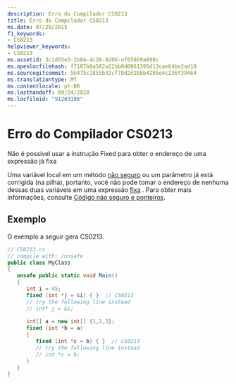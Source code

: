 ```yaml
---
description: Erro do Compilador CS0213
title: Erro do Compilador CS0213
ms.date: 07/20/2015
f1_keywords:
- CS0213
helpviewer_keywords:
- CS0213
ms.assetid: 3c1d55e3-2b84-4c28-8206-ef65869a898c
ms.openlocfilehash: f7187b8a582a22bb0d0861395d13cae64be2ad18
ms.sourcegitcommit: 5b475c1855b32cf78d2d1bbb4295e4c236f39464
ms.translationtype: MT
ms.contentlocale: pt-BR
ms.lasthandoff: 09/24/2020
ms.locfileid: "91203196"
---
```

# <a name="compiler-error-cs0213"></a>Erro do Compilador CS0213

Não é possível usar a instrução Fixed para obter o endereço de uma expressão já fixa  
  
 Uma variável local em um método [não seguro](../language-reference/keywords/unsafe.md) ou um parâmetro já está corrigida (na pilha), portanto, você não pode tomar o endereço de nenhuma dessas duas variáveis em uma expressão [fixa](../language-reference/keywords/fixed-statement.md) . Para obter mais informações, consulte [Código não seguro e ponteiros](../programming-guide/unsafe-code-pointers/index.md).  
  
## <a name="example"></a>Exemplo  

 O exemplo a seguir gera CS0213.  
  
```csharp  
// CS0213.cs  
// compile with: /unsafe  
public class MyClass  
{  
   unsafe public static void Main()  
   {  
      int i = 45;  
      fixed (int *j = &i) { }  // CS0213  
      // try the following line instead  
      // int* j = &i;  
  
      int[] a = new int[] {1,2,3};  
      fixed (int *b = a)  
      {  
         fixed (int *c = b) { }  // CS0213  
         // try the following line instead  
         // int *c = b;  
      }  
   }  
}  
```
